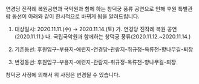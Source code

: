 연경당 진작례 복원공연과 국악원과 함께 하는 창덕궁 풍류 공연으로 인해 후원 특별관람 동선이 아래와 같이 한시적으로 바뀌게 됨을 알려드립니다.
1. 대상일시: 2020.11.11.(수) → 2020.11.14.(토)
   가. 연경당 진작례 복원 공연(2020.11.11.)
   나. 국립국악원과 함께하는 창덕궁 풍류(2020.11.12.~2020.11.14.)

2. 기존동선: 후원입구-부용지-애련지-연경당-관람지-취규정-옥류천-향나무길-퇴장
3. 변경동선: 후원입구-부용지-애련지-관람지-취규정-옥류천-향나무길-퇴장

창덕궁 사정에 의해서 위 사정은 변경될 수 있습니다.